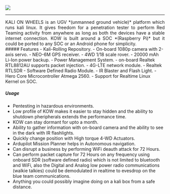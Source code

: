 ![](https://raw.githubusercontent.com/seedon198/kalionwheels/master/logo.png)

------------
<div style="text-align: justify">
KALI ON WHEELS is an UGV *(unmanned ground vehicle)* platform which runs kali linux. It gives freedom for a penetration tester to perform Red Teaming activity from anywhere as long as both the devices have a stable internet connection. KOW is built around a SOC *(Raspberry Pi)* but it could be ported to any SOC or an Android phone for simplicity.
</div>
##### Features
- Kali-Rolling Repository.
- On-board 1080p camera with 2-axis servo.
- NEO-6M GPS receiver.
- 4WD 1/18 scale rover.
- 20000 mAh Li-Ion power backup.
- Power Management System.
- on-board Realtek RTL8812AU supports packet injection.
- 4G-LTE network module.
- Realtek RTLSDR - Software Defined Radio Module.
- IR Blaster and Flash Light.
- Hero Core Microcontroller Atmega 2560.
- Support for Realtime Linux Kernel on SOC.

##### Usage

- Pentesting in hazardous environments.
- Low profile of KOW  makes it easier to stay hidden and the ability to shutdown pheripherals extends the performance time.
- KOW can stay dormant for upto a month.
- Ability to gather information with on-board camera and the ability to see in the dark with IR flashlights.
- Quickly change position with High torque 4-WD Actuators.
- Ardupilot Mission Planner helps in Autonomous navigation.
- Can disrupt a business by performing WiFi deauth attack for 72 Hours.
- Can perform packet capture for 72 Hours on any frequency using onboard SDR (software defined radio) which is not limited to bluetooth and WiFi, also the Digital and Analog low power radio communications (walkie talkies) could be demodulated in realtime to evesdrop on the blue team communications.
- Anything you could possibly imagine doing on a kali box from a safe distance.


